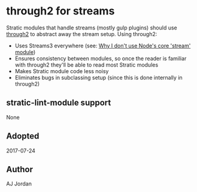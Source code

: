 # through2 for streams

Stratic modules that handle streams (mostly gulp plugins) should
use [through2][] to abstract away the stream setup. Using through2:

* Uses Streams3 everywhere
  (see: [Why I don't use Node's core 'stream' module][rvagg])
* Ensures consistency between modules, so once the reader is familiar
  with through2 they'll be able to read most Stratic modules
* Makes Stratic module code less noisy
* Eliminates bugs in subclassing setup (since this is done internally
  in through2)

 [through2]: https://www.npmjs.com/package/through2
 [rvagg]: https://r.va.gg/2014/06/why-i-dont-use-nodes-core-stream-module.html

## stratic-lint-module support

None

## Adopted

2017-07-24

## Author

AJ Jordan
